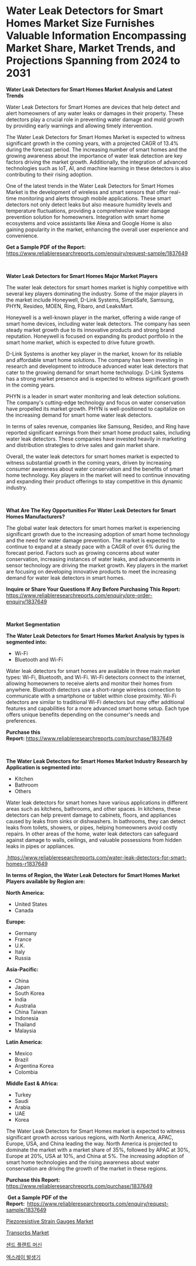 <p><h1>Water Leak Detectors for Smart Homes Market Size Furnishes Valuable Information Encompassing Market Share, Market Trends, and Projections Spanning from 2024 to 2031</h1></p><p><strong>Water Leak Detectors for Smart Homes Market Analysis and Latest Trends</strong></p>
<p><p>Water Leak Detectors for Smart Homes are devices that help detect and alert homeowners of any water leaks or damages in their property. These detectors play a crucial role in preventing water damage and mold growth by providing early warnings and allowing timely intervention.</p><p>The Water Leak Detectors for Smart Homes Market is expected to witness significant growth in the coming years, with a projected CAGR of 13.4% during the forecast period. The increasing number of smart homes and the growing awareness about the importance of water leak detection are key factors driving the market growth. Additionally, the integration of advanced technologies such as IoT, AI, and machine learning in these detectors is also contributing to their rising adoption.</p><p>One of the latest trends in the Water Leak Detectors for Smart Homes Market is the development of wireless and smart sensors that offer real-time monitoring and alerts through mobile applications. These smart detectors not only detect leaks but also measure humidity levels and temperature fluctuations, providing a comprehensive water damage prevention solution for homeowners. Integration with smart home ecosystems and voice assistants like Alexa and Google Home is also gaining popularity in the market, enhancing the overall user experience and convenience.</p></p>
<p><strong>Get a Sample PDF of the Report:&nbsp;</strong> <a href="https://www.reliableresearchreports.com/enquiry/request-sample/1837649">https://www.reliableresearchreports.com/enquiry/request-sample/1837649</a></p>
<p>&nbsp;</p>
<p><strong>Water Leak Detectors for Smart Homes Major Market Players</strong></p>
<p><p>The water leak detectors for smart homes market is highly competitive with several key players dominating the industry. Some of the major players in the market include Honeywell, D-Link Systems, SimpliSafe, Samsung, PHYN, Resideo, MOEN, Ring, Fibaro, and LeaksMart.</p><p>Honeywell is a well-known player in the market, offering a wide range of smart home devices, including water leak detectors. The company has seen steady market growth due to its innovative products and strong brand reputation. Honeywell is focused on expanding its product portfolio in the smart home market, which is expected to drive future growth.</p><p>D-Link Systems is another key player in the market, known for its reliable and affordable smart home solutions. The company has been investing in research and development to introduce advanced water leak detectors that cater to the growing demand for smart home technology. D-Link Systems has a strong market presence and is expected to witness significant growth in the coming years.</p><p>PHYN is a leader in smart water monitoring and leak detection solutions. The company's cutting-edge technology and focus on water conservation have propelled its market growth. PHYN is well-positioned to capitalize on the increasing demand for smart home water leak detectors.</p><p>In terms of sales revenue, companies like Samsung, Resideo, and Ring have reported significant earnings from their smart home product sales, including water leak detectors. These companies have invested heavily in marketing and distribution strategies to drive sales and gain market share.</p><p>Overall, the water leak detectors for smart homes market is expected to witness substantial growth in the coming years, driven by increasing consumer awareness about water conservation and the benefits of smart home technology. Key players in the market will need to continue innovating and expanding their product offerings to stay competitive in this dynamic industry.</p></p>
<p>&nbsp;</p>
<p><strong>What Are The Key Opportunities For Water Leak Detectors for Smart Homes Manufacturers?</strong></p>
<p><p>The global water leak detectors for smart homes market is experiencing significant growth due to the increasing adoption of smart home technology and the need for water damage prevention. The market is expected to continue to expand at a steady pace with a CAGR of over 6% during the forecast period. Factors such as growing concerns about water conservation, increasing instances of water leaks, and advancements in sensor technology are driving the market growth. Key players in the market are focusing on developing innovative products to meet the increasing demand for water leak detectors in smart homes.</p></p>
<p><strong>Inquire or Share Your Questions If Any Before Purchasing This Report:</strong> <a href="https://www.reliableresearchreports.com/enquiry/pre-order-enquiry/1837649">https://www.reliableresearchreports.com/enquiry/pre-order-enquiry/1837649</a></p>
<p>&nbsp;</p>
<p><strong>Market Segmentation</strong></p>
<p><strong>The Water Leak Detectors for Smart Homes Market Analysis by types is segmented into:</strong></p>
<p><ul><li>Wi-Fi</li><li>Bluetooth and Wi-Fi</li></ul></p>
<p><p>Water leak detectors for smart homes are available in three main market types: Wi-Fi, Bluetooth, and Wi-Fi. Wi-Fi detectors connect to the internet, allowing homeowners to receive alerts and monitor their homes from anywhere. Bluetooth detectors use a short-range wireless connection to communicate with a smartphone or tablet within close proximity. Wi-Fi detectors are similar to traditional Wi-Fi detectors but may offer additional features and capabilities for a more advanced smart home setup. Each type offers unique benefits depending on the consumer's needs and preferences.</p></p>
<p><strong>Purchase this Report:&nbsp;</strong><a href="https://www.reliableresearchreports.com/purchase/1837649">https://www.reliableresearchreports.com/purchase/1837649</a></p>
<p>&nbsp;</p>
<p><strong>The Water Leak Detectors for Smart Homes Market Industry Research by Application is segmented into:</strong></p>
<p><ul><li>Kitchen</li><li>Bathroom</li><li>Others</li></ul></p>
<p><p>Water leak detectors for smart homes have various applications in different areas such as kitchens, bathrooms, and other spaces. In kitchens, these detectors can help prevent damage to cabinets, floors, and appliances caused by leaks from sinks or dishwashers. In bathrooms, they can detect leaks from toilets, showers, or pipes, helping homeowners avoid costly repairs. In other areas of the home, water leak detectors can safeguard against damage to walls, ceilings, and valuable possessions from hidden leaks in pipes or appliances.</p></p>
<p><a href="https://www.reliableresearchreports.com/water-leak-detectors-for-smart-homes-r1837649">&nbsp;https://www.reliableresearchreports.com/water-leak-detectors-for-smart-homes-r1837649</a></p>
<p><strong>In terms of Region, the Water Leak Detectors for Smart Homes Market Players available by Region are:</strong></p>
<p>
    <p> <strong> North America: </strong>
        <ul>
            <li>United States</li>
            <li>Canada</li>
        </ul>
        </p> 
    <p> <strong> Europe: </strong>
        <ul>
            <li>Germany</li>
            <li>France</li>
            <li>U.K.</li>
            <li>Italy</li>
            <li>Russia</li>
        </ul>
        </p> 
    <p> <strong> Asia-Pacific: </strong>
        <ul>
            <li>China</li>
            <li>Japan</li>
            <li>South Korea</li>
            <li>India</li>
            <li>Australia</li>
            <li>China Taiwan</li>
            <li>Indonesia</li>
            <li>Thailand</li>
            <li>Malaysia</li>
        </ul>
        </p> 
    <p> <strong> Latin America: </strong>
        <ul>
            <li>Mexico</li>
            <li>Brazil</li>
            <li>Argentina Korea</li>
            <li>Colombia</li>
        </ul>
        </p> 
    <p> <strong> Middle East & Africa: </strong>
        <ul>
            <li>Turkey</li>
            <li>Saudi</li>
            <li>Arabia</li>
            <li>UAE</li>
            <li>Korea</li>
        </ul>
    </p>
    </p>
<p><p>The Water Leak Detectors for Smart Homes market is expected to witness significant growth across various regions, with North America, APAC, Europe, USA, and China leading the way. North America is projected to dominate the market with a market share of 35%, followed by APAC at 30%, Europe at 20%, USA at 10%, and China at 5%. The increasing adoption of smart home technologies and the rising awareness about water conservation are driving the growth of the market in these regions.</p></p>
<p><strong>Purchase this Report: </strong><a href="https://www.reliableresearchreports.com/purchase/1837649">https://www.reliableresearchreports.com/purchase/1837649</a></p>
<p>&nbsp;<strong>Get a Sample PDF of the Report:&nbsp;&nbsp;</strong><a href="https://www.reliableresearchreports.com/enquiry/request-sample/1837649">https://www.reliableresearchreports.com/enquiry/request-sample/1837649</a></p>
<p><strong></strong></p>
<p><p><a href="https://github.com/GroverBarry/Market-Research-Report-List-5/blob/main/piezoresistive-strain-gauges-market.md">Piezoresistive Strain Gauges Market</a></p><p><a href="https://github.com/thuyvuongpk111/Market-Research-Report-List-1/blob/main/transorbs-market.md">Transorbs Market</a></p><p><a href="https://github.com/rustymarie2024/Market-Research-Report-List-1/blob/main/2452862157921.md">샌드 플랜트 머신</a></p><p><a href="https://github.com/giancarlo642004/Market-Research-Report-List-1/blob/main/4133691157920.md">엑스레이 발생기</a></p></p>